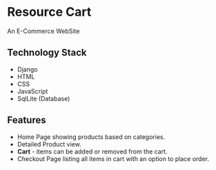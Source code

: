 # Resource Cart
An E-Commerce WebSite 

## Technology Stack

 - Django
 - HTML
 - CSS
 - JavaScript
 - SqlLite (Database)

## Features 

 - Home Page showing products based on categories.
 - Detailed Product view. 
 - **Cart** - items can be added or removed from the cart.
 - Checkout Page listing all items in cart with an option to place order.
